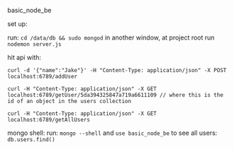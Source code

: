 basic_node_be

set up:

run: `cd /data/db && sudo mongod`
in another window, at project root run `nodemon server.js`

hit api with:

`curl -d '{"name":"Jake"}' -H "Content-Type: application/json" -X POST localhost:6789/addUser`

`curl -H "Content-Type: application/json" -X GET localhost:6789/getUser/5da394325847a719a6611109 // where this is the id of an object in the users collection`

`curl -H "Content-Type: application/json" -X GET localhost:6789/getAllUsers`

mongo shell:
run: `mongo --shell` and `use basic_node_be`
to see all users: `db.users.find()`
